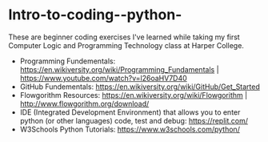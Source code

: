 # Intro-to-coding--python-
These are beginner coding exercises I've learned while taking my first Computer Logic and Programming Technology class at Harper College.

- Programming Fundementals: https://en.wikiversity.org/wiki/Programming_Fundamentals | https://www.youtube.com/watch?v=l26oaHV7D40
- GitHub Fundementals: https://en.wikiversity.org/wiki/GitHub/Get_Started
- Flowgorithm Resources: https://en.wikiversity.org/wiki/Flowgorithm | http://www.flowgorithm.org/download/
- IDE (Integrated Development Environment) that allows you to enter python (or other languages) code, test and debug: https://replit.com/
- W3Schools Python Tutorials: https://www.w3schools.com/python/
